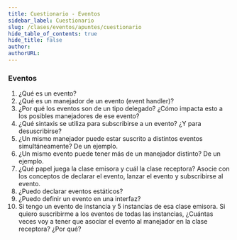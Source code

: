 ```yaml
---
title: Cuestionario - Eventos
sidebar_label: Cuestionario
slug: /clases/eventos/apuntes/cuestionario
hide_table_of_contents: true
hide_title: false
author: 
authorURL: 
---
```

### Eventos
1. ¿Qué es un evento?
2. ¿Qué es un manejador de un evento (event handler)? 
3. ¿Por qué los eventos son de un tipo delegado? ¿Cómo impacta esto a los posibles manejadores de ese evento? 
4. ¿Qué sintaxis se utiliza para subscribirse a un evento? ¿Y para desuscribirse? 
5. ¿Un mismo manejador puede estar suscrito a distintos eventos simultáneamente? De un ejemplo. 
6. ¿Un mismo evento puede tener más de un manejador distinto? De un ejemplo. 
7. ¿Qué papel juega la clase emisora y cuál la clase receptora? Asocie con los conceptos de declarar el evento, lanzar el evento y subscribirse al evento. 
8. ¿Puedo declarar eventos estáticos? 
9. ¿Puedo definir un evento en una interfaz? 
10. Si tengo un evento de instancia y 5 instancias de esa clase emisora. Si quiero suscribirme a los eventos de todas las instancias, ¿Cuántas veces voy a tener que asociar el evento al manejador en la clase receptora? ¿Por qué? 